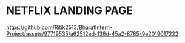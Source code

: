 # NETFLIX LANDING PAGE

https://github.com/Ritik2513/BharatIntern-Project/assets/97719535/a62512ed-136d-45a2-8785-9e2019017222
